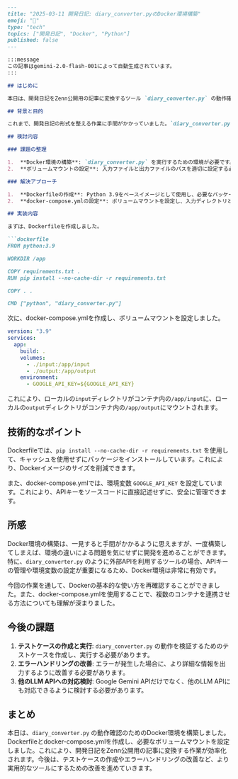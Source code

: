```markdown
---
title: "2025-03-11 開発日記: diary_converter.pyのDocker環境構築"
emoji: "📝"
type: "tech"
topics: ["開発日記", "Docker", "Python"]
published: false
---

:::message
この記事はgemini-2.0-flash-001によって自動生成されています。
:::

## はじめに

本日は、開発日記をZenn公開用の記事に変換するツール `diary_converter.py` の動作確認を行うためのDocker環境構築に取り組みました。このツールはGoogle Gemini APIを利用しており、その動作を安定させるための環境構築が急務です。

## 背景と目的

これまで、開発日記の形式を整える作業に手間がかかっていました。`diary_converter.py` はこの作業を自動化するためのツールですが、ローカル環境での動作確認だけでは不十分です。Docker環境を構築することで、再現性が高く、安定した環境で動作確認を行えるようにすることが目的です。

## 検討内容

### 課題の整理

1.  **Docker環境の構築**: `diary_converter.py` を実行するための環境が必要です。
2.  **ボリュームマウントの設定**: 入力ファイルと出力ファイルのパスを適切に設定する必要があります。

### 解決アプローチ

1.  **Dockerfileの作成**: Python 3.9をベースイメージとして使用し、必要なパッケージをインストールするDockerfileを作成します。
2.  **docker-compose.ymlの設定**: ボリュームマウントを設定し、入力ディレクトリと出力ディレクトリを指定します。

## 実装内容

まずは、Dockerfileを作成しました。

```dockerfile
FROM python:3.9

WORKDIR /app

COPY requirements.txt .
RUN pip install --no-cache-dir -r requirements.txt

COPY . .

CMD ["python", "diary_converter.py"]
```

次に、docker-compose.ymlを作成し、ボリュームマウントを設定しました。

```yaml
version: "3.9"
services:
  app:
    build: .
    volumes:
      - ./input:/app/input
      - ./output:/app/output
    environment:
      - GOOGLE_API_KEY=${GOOGLE_API_KEY}
```

これにより、ローカルの`input`ディレクトリがコンテナ内の`/app/input`に、ローカルの`output`ディレクトリがコンテナ内の`/app/output`にマウントされます。

## 技術的なポイント

Dockerfileでは、`pip install --no-cache-dir -r requirements.txt` を使用して、キャッシュを使用せずにパッケージをインストールしています。これにより、Dockerイメージのサイズを削減できます。

また、docker-compose.ymlでは、環境変数 `GOOGLE_API_KEY` を設定しています。これにより、APIキーをソースコードに直接記述せずに、安全に管理できます。

## 所感

Docker環境の構築は、一見すると手間がかかるように思えますが、一度構築してしまえば、環境の違いによる問題を気にせずに開発を進めることができます。特に、`diary_converter.py` のように外部APIを利用するツールの場合、APIキーの管理や環境変数の設定が重要になるため、Docker環境は非常に有効です。

今回の作業を通して、Dockerの基本的な使い方を再確認することができました。また、docker-compose.ymlを使用することで、複数のコンテナを連携させる方法についても理解が深まりました。

## 今後の課題

1.  **テストケースの作成と実行**: `diary_converter.py` の動作を検証するためのテストケースを作成し、実行する必要があります。
2.  **エラーハンドリングの改善**: エラーが発生した場合に、より詳細な情報を出力するように改善する必要があります。
3.  **他のLLM APIへの対応検討**: Google Gemini APIだけでなく、他のLLM APIにも対応できるように検討する必要があります。

## まとめ

本日は、`diary_converter.py` の動作確認のためのDocker環境を構築しました。Dockerfileとdocker-compose.ymlを作成し、必要なボリュームマウントを設定しました。これにより、開発日記をZenn公開用の記事に変換する作業が効率化されます。今後は、テストケースの作成やエラーハンドリングの改善など、より実用的なツールにするための改善を進めていきます。
